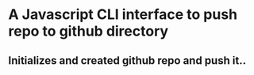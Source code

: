 # A Javascript CLI interface to push repo to github directory 

## Initializes and created github repo and push it..